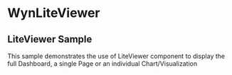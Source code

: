 # WynLiteViewer
LiteViewer Sample
----------------------------------------------
This sample demonstrates the use of LiteViewer component to display the full Dashboard, a single Page or an individual Chart/Visualization

